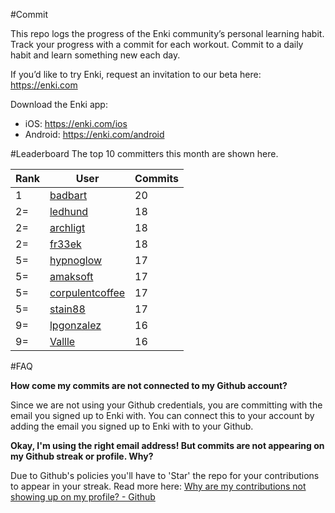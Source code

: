 #Commit

This repo logs the progress of the Enki community’s personal learning habit. Track your progress with a commit for each workout. Commit to a daily habit and learn something new each day.

If you’d like to try Enki, request an invitation to our beta here: https://enki.com

Download the Enki app: 
 - iOS: https://enki.com/ios
 - Android: https://enki.com/android

#Leaderboard
The top 10 committers this month are shown here.

| Rank | User | Commits |
|------|------|---------|
|1|[badbart](https://github.com/badbart)|20|
|2=|[ledhund](https://github.com/ledhund)|18|
|2=|[archligt](https://github.com/archligt)|18|
|2=|[fr33ek](https://github.com/fr33ek)|18|
|5=|[hypnoglow](https://github.com/hypnoglow)|17|
|5=|[amaksoft](https://github.com/amaksoft)|17|
|5=|[corpulentcoffee](https://github.com/corpulentcoffee)|17|
|5=|[stain88](https://github.com/stain88)|17|
|9=|[lpgonzalez](https://github.com/lpgonzalez)|16|
|9=|[Vallle](https://github.com/Vallle)|16|

#FAQ

**How come my commits are not connected to my Github account?**

Since we are not using your Github credentials, you are committing with the email you signed up to Enki with. You can connect this to your account by adding the email you signed up to Enki with to your Github.

**Okay, I'm using the right email address! But commits are not appearing on my Github streak or profile. Why?**

Due to Github's policies you'll have to 'Star' the repo for your contributions to appear in your streak. Read more here: [Why are my contributions not showing up on my profile? - Github](https://help.github.com/articles/why-are-my-contributions-not-showing-up-on-my-profile/)
